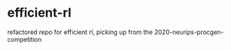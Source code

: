 # efficient-rl
refactored repo for efficient rl, picking up from the 2020-neurips-procgen-competition
